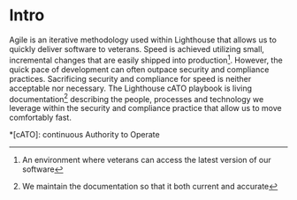 # Intro

Agile is an iterative methodology used within Lighthouse that allows us to quickly deliver software to veterans. Speed
is achieved utilizing small, incremental changes that are easily shipped into production[^1]. However, the quick
pace of development can often outpace security and compliance practices. Sacrificing security and compliance for speed
is neither acceptable nor necessary. The Lighthouse cATO playbook is living documentation[^2] describing the people,
processes and technology we leverage within the security and compliance practice that allow us to move comfortably fast.

*[cATO]: continuous Authority to Operate
[^1]: An environment where veterans can access the latest version of our software
[^2]: We maintain the documentation so that it both current and accurate